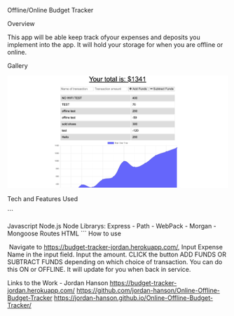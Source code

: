 Offline/Online Budget Tracker


Overview

This app will be able keep track ofyour expenses and deposits you implement into the app. It will hold your storage for when you are offline or online. 

Gallery

​![Budget Tracker](/Budgettracker.png)


Tech and Features Used

​```

Javascript
Node.js
Node Librarys: Express - Path - WebPack - Morgan - Mongoose
Routes
HTML
 ​```
How to use

​ Navigate to https://budget-tracker-jordan.herokuapp.com/,
Input Expense Name in the input field. 
Input the amount.
CLICK the button ADD FUNDS OR SUBTRACT FUNDS depending on which choice of transaction.
You can do this ON or OFFLINE. It will update for you when back in service.


Links to the Work - Jordan Hanson
https://budget-tracker-jordan.herokuapp.com/
https://github.com/jordan-hanson/Online-Offline-Budget-Tracker
https://jordan-hanson.github.io/Online-Offline-Budget-Tracker/